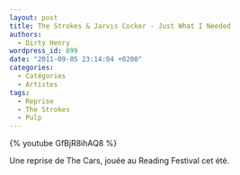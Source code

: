 ```yaml
---
layout: post
title: The Strokes & Jarvis Cocker - Just What I Needed
authors:
  - Dirty Henry
wordpress_id: 899
date: "2011-09-05 23:14:04 +0200"
categories:
  - Catégories
  - Artistes
tags:
  - Reprise
  - The Strokes
  - Pulp
---
```


{% youtube GfBjR8ihAQ8 %}

Une reprise de The Cars, jouée au Reading Festival cet été.
